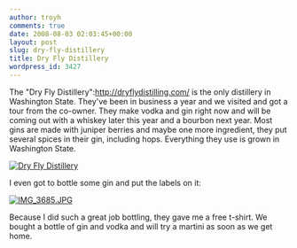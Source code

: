 ```yaml
---
author: troyh
comments: true
date: 2008-08-03 02:03:45+00:00
layout: post
slug: dry-fly-distillery
title: Dry Fly Distillery
wordpress_id: 3427
---
```


The "Dry Fly Distillery":http://dryflydistilling.com/ is the only distillery in Washington State. They've been in business a year and we visited and got a tour from the co-owner. They make vodka and gin right now and will be coming out with a whiskey later this year and a bourbon next year. Most gins are made with juniper berries and maybe one more ingredient, they put several spices in their gin, including hops. Everything they use is grown in Washington State.

[![Dry Fly Distillery](http://farm4.static.flickr.com/3179/2730593610_a2e578cfca.jpg)](http://www.flickr.com/photos/troyh/2730593610/)

I even got to bottle some gin and put the labels on it:

[![IMG_3685.JPG](http://farm4.static.flickr.com/3252/2730592220_ce2e3167b1.jpg)](http://www.flickr.com/photos/troyh/2730592220/)

Because I did such a great job bottling, they gave me a free t-shirt. We bought a bottle of gin and vodka and will try a martini as soon as we get home.
